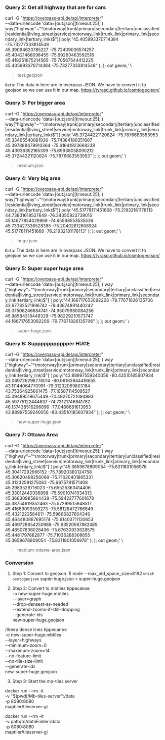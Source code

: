 ### Query 2: Get all highway that are for cars
curl -G "https://overpass-api.de/api/interpreter" \
  --data-urlencode 'data=[out:json][timeout:25];
    (
      way["highway"~"^(motorway|trunk|primary|secondary|tertiary|unclassified|residential|living_street|service|motorway_link|trunk_link|primary_link|secondary_link|tertiary_link)$"](
        poly:"45.405993370714384 -75.73277333814548 \
              45.39094620785227  -75.72409036574257 \
              45.40421468098455  -75.69260463592516 \
              45.418251875214565 -75.70567544412225 \
              45.405993370714384 -75.73277333814548"
      );
    );
    out geom;' \
  > test.geojson

`Data`: The data in here are in overpass JSON. We have to convert it to geojson so we can use it in our map.
https://tyrasd.github.io/osmtogeojson/

### Query 3: For bigger area
curl -G "https://overpass-api.de/api/interpreter" \
  --data-urlencode 'data=[out:json][timeout:25];
    (
      way["highway"~"^(motorway|trunk|primary|secondary|tertiary|unclassified|residential|living_street|service|motorway_link|trunk_link|primary_link|secondary_link|tertiary_link)$"](
        poly:"45.37244221120824 -75.7876683553953 \
              45.33465540891936 -75.74384180351687 \
              45.397888479910364 -75.61641923668238 \
              45.43936352165309 -75.69938058090212 \
              45.37244221120824 -75.7876683553953"
      );
    );
    out geom;' \
  > medium.json

### Query 4: Very big area
curl -G "https://overpass-api.de/api/interpreter" \
  --data-urlencode 'data=[out:json][timeout:25];
    (
      way["highway"~"^(motorway|trunk|primary|secondary|tertiary|unclassified|residential|living_street|service|motorway_link|trunk_link|primary_link|secondary_link|tertiary_link)$"](
        poly:"45.51778111451668 -76.21932181178113 \
              44.73831618527649 -76.34350923739015 \
              45.14677854029969 -74.65598553535536 \
              45.733427336528365 -75.20402812608924 \
              45.51778111451668 -76.21932181178113"
      );
    );
    out geom;' \
  > huge.json

`Data`: The data in here are in overpass JSON. We have to convert it to geojson so we can use it in our map.
https://tyrasd.github.io/osmtogeojson/

### Query 5: Super super huge area
curl -G "https://overpass-api.de/api/interpreter" \
  --data-urlencode 'data=[out:json][timeout:25];
    (
      way
        ["highway"~"^(motorway|trunk|primary|secondary|tertiary|unclassified|residential|living_street|service|motorway_link|trunk_link|primary_link|secondary_link|tertiary_link)$"]
        (
          poly:"44.166717653092206 -79.77671826135706 \
                43.67782521996742 -79.43874891440242 \
                45.07506246684741 -74.95079980084256 \
                45.88584318448329 -75.98229210573747 \
                44.166717653092206 -79.77671826135706"
        );
    );
    out geom;' \
  > super-huge.json

### Query 6: Suppppppppppper HUGE
curl -G "https://overpass-api.de/api/interpreter" \
  --data-urlencode 'data=[out:json][timeout:25];
    (
      way
        ["highway"~"^(motorway|trunk|primary|secondary|tertiary|unclassified|residential|living_street|service|motorway_link|trunk_link|primary_link|secondary_link|tertiary_link)$"]
        (
          poly:"43.88997559240056 -80.43510185607934 \
                43.089726298776014 -80.99163944416655 \
                43.11144064770991 -79.31232069803184 \
                43.75364925661475 -77.16587114509527 \
                45.09489519675449 -74.49270721094993 \
                45.59775122444637 -74.73121746841782 \
                46.137438516296896 -77.0466681613953 \
                43.88997559240056 -80.43510185607934"
        );
    );
    out geom;' \
  > new-super-huge.json

### Query 7: Ottawa Area
curl -G "https://overpass-api.de/api/interpreter" \
  --data-urlencode 'data=[out:json][timeout:25];
    (
      way
        ["highway"~"^(motorway|trunk|primary|secondary|tertiary|unclassified|residential|living_street|service|motorway_link|trunk_link|primary_link|secondary_link|tertiary_link)$"]
        (
          poly:"45.3659678809054 -75.8311801056978 \
                45.30417292966152 -75.78920380124758 \
                45.30620488256068 -75.71620401865331 \
                45.31232581275083 -75.6875781571408 \
                45.2983529716023  -75.65525363414406 \
                45.33012440936898 -75.59010741934313 \
                45.36830985864438 -75.59422777601678 \
                45.38754619352463 -75.57299515948517 \
                45.41669093509273 -75.58128472766849 \
                45.4321223584611  -75.59666827604346 \
                45.464480887695174 -75.61403711130653 \
                45.469728654250986 -75.63520567882485 \
                45.46507636028406 -75.67630933628575 \
                45.4481797682877  -75.71036288308655 \
                45.3659678809054  -75.8311801056978"
        );
    );
    out geom;' \
  > medium-ottawa-area.json


### Conversion
1. Step 1: Convert to geojson. 
  $ node --max_old_space_size=8192 `which osmtogeojson` super-huge.json > super-huge.geojson

2. Step 2: Convert to mbtiles
tippecanoe \
  -o new-super-huge.mbtiles \
  --layer=graph \
  --drop-densest-as-needed \
  --extend-zooms-if-still-dropping \
  --generate-ids \
  new-super-huge.geojson

//keep dense lines
tippecanoe \
  -o new-super-huge.mbtiles \
  --layer=highways \
  --minimum-zoom=0 \
  --maximum-zoom=14 \
  --no-feature-limit       \
  --no-tile-size-limit     \
  --generate-ids           \
  new-super-huge.geojson

3. Step 3: Start the mp-tiles server 

docker run --rm -it \
  -v "$(pwd)/Mb-tiles-server":/data \
  -p 8080:8080 \
  maptiler/tileserver-gl

docker run --rm -it \
  -v path/to/dataFolder:/data \
  -p 8080:8080 \
  maptiler/tileserver-gl

